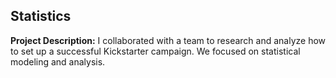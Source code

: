 ## Statistics

**Project Description:** I collaborated with a team to research and analyze how to set up a successful Kickstarter campaign. We focused on statistical modeling and analysis.

<object data="{{ site.url }}{{ site.baseurl }}/projects/statistics/Successful_Kickstarter_Campaign.pdf" width="600" height="600" type="application/pdf"></object>
